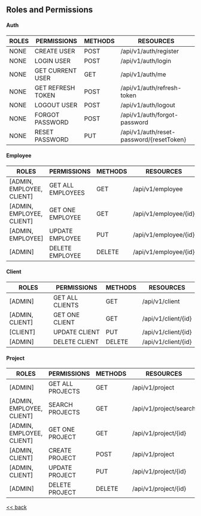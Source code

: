 ## Roles and Permissions

#### Auth

ROLES  | PERMISSIONS         | METHODS  | RESOURCES
------ | ------------------- | -------- | ----------------------------------------
NONE   |  CREATE USER        |  POST    |  /api/v1/auth/register
NONE   |  LOGIN USER         |  POST    |  /api/v1/auth/login      
NONE   |  GET CURRENT USER   |  GET     |  /api/v1/auth/me
NONE   |  GET REFRESH TOKEN  |  POST    |  /api/v1/auth/refresh-token
NONE   |  LOGOUT USER        |  POST    |  /api/v1/auth/logout
NONE   |  FORGOT PASSWORD    |  POST    |  /api/v1/auth/forgot-password
NONE   |  RESET PASSWORD     |  PUT     |  /api/v1/auth/reset-password/{resetToken}

#### Employee
ROLES                     | PERMISSIONS         | METHODS  | RESOURCES
------------------------- | ------------------- | -------- | ---------------------
[ADMIN, EMPLOYEE, CLIENT] | GET ALL EMPLOYEES   | GET      | /api/v1/employee
[ADMIN, EMPLOYEE, CLIENT] | GET ONE EMPLOYEE    | GET      | /api/v1/employee/{id} 
[ADMIN, EMPLOYEE]         | UPDATE EMPLOYEE     | PUT      | /api/v1/employee/{id}
[ADMIN]                   | DELETE EMPLOYEE     | DELETE   | /api/v1/employee/{id}

#### Client
ROLES           | PERMISSIONS         | METHODS  | RESOURCES
--------------- | ------------------- | -------- | ------------------------------
[ADMIN]         | GET ALL CLIENTS     | GET      | /api/v1/client
[ADMIN, CLIENT] | GET ONE CLIENT      | GET      | /api/v1/client/{id}
[CLIENT]        | UPDATE CLIENT       | PUT      | /api/v1/client/{id}
[ADMIN]         | DELETE CLIENT       | DELETE   | /api/v1/client/{id}  

#### Project
ROLES                      | PERMISSIONS      | METHODS  | RESOURCES
-------------------------- | ---------------- | -------- | ----------------------
[ADMIN]                    | GET ALL PROJECTS | GET      | /api/v1/project
[ADMIN, EMPLOYEE, CLIENT]  | SEARCH PROJECTS  | GET      | /api/v1/project/search
[ADMIN, EMPLOYEE, CLIENT]  | GET ONE PROJECT  | GET      | /api/v1/project/{id}
[ADMIN, CLIENT]            | CREATE PROJECT   | POST     | /api/v1/project
[ADMIN, CLIENT]            | UPDATE PROJECT   | PUT      | /api/v1/project/{id}
[ADMIN]                    | DELETE PROJECT   | DELETE   | /api/v1/project/{id}

[<< back](../README.md)
